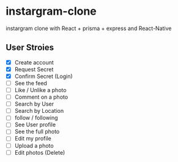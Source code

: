 # instargram-clone

instargram clone with React + prisma + express and React-Native

## User Stroies

- [x] Create account
- [x] Request Secret
- [x] Confirm Secret (Login)
- [ ] See the feed
- [ ] Like / Unlike a photo
- [ ] Comment on a photo
- [ ] Search by User
- [ ] Search by Location
- [ ] follow / following
- [ ] See User profile
- [ ] See the full photo
- [ ] Edit my profile
- [ ] Upload a photo
- [ ] Edit photos (Delete)
